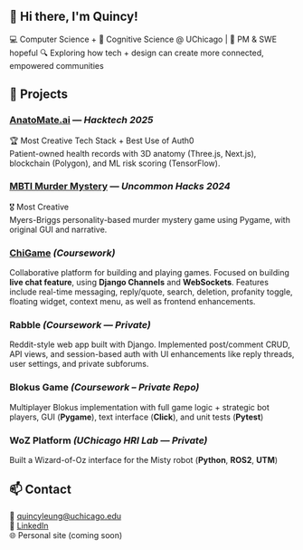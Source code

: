 ## 👋 Hi there, I'm Quincy!
💻 Computer Science + 🧠 Cognitive Science @ UChicago | 📌 PM & SWE hopeful
🔍 Exploring how tech + design can create more connected, empowered communities

## 🚀 Projects

### [AnatoMate.ai](https://github.com/rajashekarcs2023/anatomy-dr) — *Hacktech 2025*
🏆 Most Creative Tech Stack + Best Use of Auth0  
Patient-owned health records with 3D anatomy (Three.js, Next.js), blockchain (Polygon), and ML risk scoring (TensorFlow).

### [MBTI Murder Mystery](https://github.com/johnz4021/mbtimystery) — *Uncommon Hacks 2024*
🎖️ Most Creative  
Myers-Briggs personality-based murder mystery game using Pygame, with original GUI and narrative.

### [ChiGame](https://github.com/uchicago-cs/chigame) *(Coursework)*
Collaborative platform for building and playing games. Focused on building **live chat feature**, using **Django Channels** and **WebSockets**. 
Features include real-time messaging, reply/quote, search, deletion, profanity toggle, floating widget, context menu, as well as frontend enhancements.

### Rabble *(Coursework — Private)*
Reddit-style web app built with Django.  Implemented post/comment CRUD, API views, and session-based auth with UI enhancements like reply threads, user settings, and private subforums.

### Blokus Game *(Coursework – Private Repo)*
Multiplayer Blokus implementation with full game logic + strategic bot players, GUI (**Pygame**), text interface (**Click**), and unit tests (**Pytest**)

### WoZ Platform *(UChicago HRI Lab — Private)*
Built a Wizard-of-Oz interface for the Misty robot (**Python**, **ROS2**, **UTM**)

## 📫 Contact
📧 quincyleung@uchicago.edu  
🔗 [LinkedIn](https://linkedin.com/in/quincy-leung-tsz-long)  
🌐 Personal site (coming soon)
